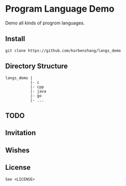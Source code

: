 # Program Language Demo
Demo all kinds of progrom languages.

## Install

`
	git clone https://github.com/korbenzhang/langs_demo
`

## Directory Structure

	langs_demo |
			   |- c
			   |- cpp
			   |- java
			   |- go
			   |- ...

## TODO

## Invitation

## Wishes

## License

	See <LICENSE>


